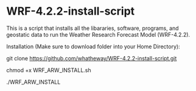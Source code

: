 # WRF-4.2.2-install-script
This is a script that installs all the libararies, software, programs, and geostatic data to run the Weather Research Forecast Model (WRF-4.2.2). 

Installation (Make sure to download folder into your Home Directory):

git clone https://github.com/whatheway/WRF-4.2.2-install-script.git

chmod +x WRF_ARW_INSTALL.sh

./WRF_ARW_INSTALL


